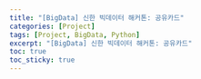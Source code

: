 ```yaml
---
title: "[BigData] 신한 빅데이터 해커톤: 공유카드"
categories: [Project]
tags: [Project, BigData, Python]
excerpt: "[BigData] 신한 빅데이터 해커톤: 공유카드"
toc: true
toc_sticky: true
---
```

